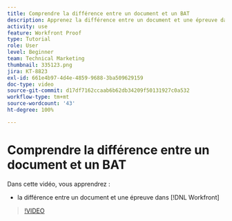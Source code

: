 ```yaml
---
title: Comprendre la différence entre un document et un BAT
description: Apprenez la différence entre un document et une épreuve dans  [!DNL  Workfront].
activity: use
feature: Workfront Proof
type: Tutorial
role: User
level: Beginner
team: Technical Marketing
thumbnail: 335123.png
jira: KT-8823
exl-id: 661e4b97-4d4e-4859-9688-3ba509629159
doc-type: video
source-git-commit: d17df7162ccaab6b62db34209f50131927c0a532
workflow-type: tm+mt
source-wordcount: '43'
ht-degree: 100%

---
```


# Comprendre la différence entre un document et un BAT

Dans cette vidéo, vous apprendrez :

* la différence entre un document et une épreuve dans [!DNL Workfront]

>[!VIDEO](https://video.tv.adobe.com/v/335123/?quality=12&learn=on&enablevpops)
